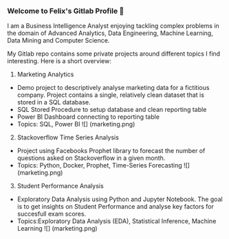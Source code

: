 ### Welcome to Felix's Gitlab Profile 👋

<!--
**felixs7/felixs7** is a ✨ _special_ ✨ repository because its `README.md` (this file) appears on your GitHub profile.

Here are some ideas to get you started:

- 🔭 I’m currently working on ...
- 🌱 I’m currently learning ...
- 👯 I’m looking to collaborate on ...
- 🤔 I’m looking for help with ...
- 💬 Ask me about ...
- 📫 How to reach me: ...
- 😄 Pronouns: ...
- ⚡ Fun fact: ...
-->

I am a Business Intelligence Analyst enjoying tackling complex problems in the domain of Advanced Analytics, Data Engineering, Machine Learning, Data Mining and Computer Science.

My Gitlab repo contains some private projects around different topics I find interesting. Here is a short overview:
1. Marketing Analytics
  - Demo project to descriptively analyse marketing data for a fictitious company. Project contains a single, relatively clean dataset that is stored in a SQL database.
  - SQL Stored Procedure to setup database and clean reporting table
  - Power BI Dashboard connecting to reporting table
  - Topics: SQL, Power BI
  ![] (marketing.png)
2. Stackoverflow Time Series Analysis
  - Project using Facebooks Prophet library  to forecast the number of questions asked on Stackoverflow in a given month.
  - Topics: Python, Docker, Prophet, Time-Series Forecasting
  ![] (marketing.png)
3. Student Performance Analysis
  - Exploratory Data Analysis using Python and Jupyter Notebook. The goal is to get insights on Student Performance and analyse key factors for succesfull exam scores. 
  - Topics:Exploratory Data Analysis (EDA), Statistical Inference, Machine Learning
  ![] (marketing.png)
 
